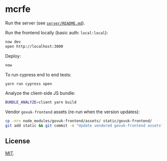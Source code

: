 # mcrfe

Run the server (see [`server/README.md`](server/README.md)).

Run the frontend locally (basic auth: `local:local`):

```bash
now dev
open http://localhost:3000
```

Deploy:

```bash
now
```

To run cypress end to end tests:

```bash
yarn run cypress open
```

Analyze the client-side JS bundle:

```bash
BUNDLE_ANALYZE=client yarn build
```

Vendor `govuk-frontend` assets (re-run when the version updates):

```bash
cp -nrv node_modules/govuk-frontend/assets/ static/govuk-frontend/
git add static && git commit -m "Update vendored govuk-frontend assets"
```

## License

[MIT](LICENSE.txt).
